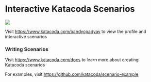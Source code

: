 # Interactive Katacoda Scenarios

[![](http://shields.katacoda.com/katacoda/bandyopadyay/count.svg)](https://www.katacoda.com/bandyopadyay "Get your profile on Katacoda.com")

Visit https://www.katacoda.com/bandyopadyay to view the profile and interactive scenarios

### Writing Scenarios
Visit https://www.katacoda.com/docs to learn more about creating Katacoda scenarios

For examples, visit https://github.com/katacoda/scenario-example
